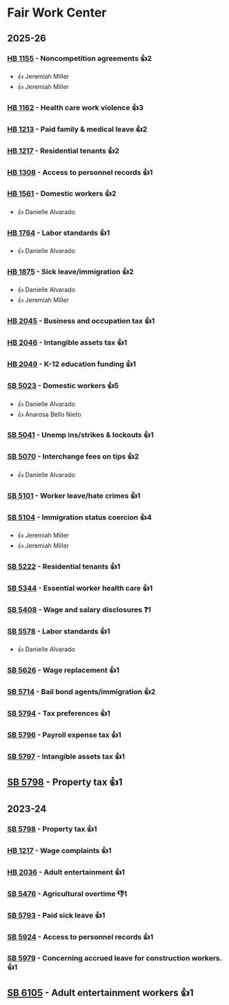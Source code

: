 # Fair Work Center
## 2025-26

### [HB 1155](/bill/2025-26/hb/1155/) - Noncompetition agreements 👍2  
* 👍 Jeremiah Miller
* 👍 Jeremiah Miller

### [HB 1162](/bill/2025-26/hb/1162/) - Health care work violence 👍3  

### [HB 1213](/bill/2025-26/hb/1213/) - Paid family & medical leave 👍2  

### [HB 1217](/bill/2025-26/hb/1217/) - Residential tenants 👍2  

### [HB 1308](/bill/2025-26/hb/1308/) - Access to personnel records 👍1  

### [HB 1561](/bill/2025-26/hb/1561/) - Domestic workers 👍2  
* 👍 Danielle Alvarado

### [HB 1764](/bill/2025-26/hb/1764/) - Labor standards 👍1  
* 👍 Danielle Alvarado

### [HB 1875](/bill/2025-26/hb/1875/) - Sick leave/immigration 👍2  
* 👍 Danielle Alvarado
* 👍 Jeremiah Miller

### [HB 2045](/bill/2025-26/hb/2045/) - Business and occupation tax 👍1  

### [HB 2046](/bill/2025-26/hb/2046/) - Intangible assets tax 👍1  

### [HB 2049](/bill/2025-26/hb/2049/) - K-12 education funding 👍1  

### [SB 5023](/bill/2025-26/sb/5023/) - Domestic workers 👍5  
* 👍 Danielle Alvarado
* 👍 Anarosa Bello Nieto

### [SB 5041](/bill/2025-26/sb/5041/) - Unemp ins/strikes & lockouts 👍1  

### [SB 5070](/bill/2025-26/sb/5070/) - Interchange fees on tips 👍2  
* 👍 Danielle Alvarado

### [SB 5101](/bill/2025-26/sb/5101/) - Worker leave/hate crimes 👍1  

### [SB 5104](/bill/2025-26/sb/5104/) - Immigration status coercion 👍4  
* 👍 Jeremiah Miller
* 👍 Jeremiah Miller

### [SB 5222](/bill/2025-26/sb/5222/) - Residential tenants 👍1  

### [SB 5344](/bill/2025-26/sb/5344/) - Essential worker health care 👍1  

### [SB 5408](/bill/2025-26/sb/5408/) - Wage and salary disclosures   ❓1

### [SB 5578](/bill/2025-26/sb/5578/) - Labor standards 👍1  
* 👍 Danielle Alvarado

### [SB 5626](/bill/2025-26/sb/5626/) - Wage replacement 👍1  

### [SB 5714](/bill/2025-26/sb/5714/) - Bail bond agents/immigration 👍2  

### [SB 5794](/bill/2025-26/sb/5794/) - Tax preferences 👍1  

### [SB 5796](/bill/2025-26/sb/5796/) - Payroll expense tax 👍1  

### [SB 5797](/bill/2025-26/sb/5797/) - Intangible assets tax 👍1  

## [SB 5798](/bill/2025-26/sb/5798/) - Property tax 👍1  

## 2023-24

### [SB 5798](/bill/2023-24/sb/5798/) - Property tax 👍1  

### [HB 1217](/bill/2023-24/hb/1217/) - Wage complaints 👍1  

### [HB 2036](/bill/2023-24/hb/2036/) - Adult entertainment 👍1  

### [SB 5476](/bill/2023-24/sb/5476/) - Agricultural overtime  👎1 

### [SB 5793](/bill/2023-24/sb/5793/) - Paid sick leave 👍1  

### [SB 5924](/bill/2023-24/sb/5924/) - Access to personnel records 👍1  

### [SB 5979](/bill/2023-24/sb/5979/) - Concerning accrued leave for construction workers. 👍1  

## [SB 6105](/bill/2023-24/sb/6105/) - Adult entertainment workers 👍1  
